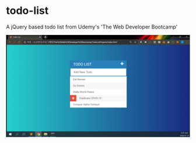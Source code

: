 # todo-list

A jQuery based todo list from Udemy's 'The Web Developer Bootcamp'

![demo](resources/images/demo.png)
